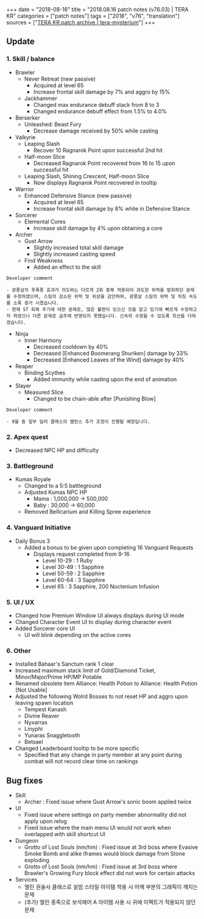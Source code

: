 +++
date = "2018-08-16"
title = "2018.08.16 patch notes (v76.03) | TERA KR"
categories = ["patch notes"]
tags = ["2018", "v76", "translation"]
sources = ["[TERA KR patch archive | tera-mysterium](/ko/patch/2018/v76-03)"]
+++

## Update

### **1.** Skill / balance
- Brawler
  - Never Retreat (new passive)
    - Acquired at level 65
    - Increase frontal skill damage by 7% and aggro by 15%
  - Jackhammer
    - Changed max endurance debuff stack from 8 to 3
    - Changed endurance debuff effect from 1.5% to 4.0%
- Berserker
  - Unleashed: Beast Fury
    - Decrease damage received by 50% while casting
- Valkyrie
  - Leaping Slash
    - Recover 10 Ragnarok Point upon successful 2nd hit
  - Half-moon Slice
    - Decreased Ragnarok Point recovered from 16 to 15 upon successful hit
  - Leaping Slash, Shining Crescent, Half-moon Slice
    - Now displays Ragnarok Point recovered in tooltip
- Warrior
  - Enhanced Defensive Stance (new passive)
    - Acquired at level 65
    - Increase frontal skill damage by 8% while in Defensive Stance
- Sorcerer
  - Elemental Cores
    - Increase skill damage by 4% upon obtaining a core
- Archer
  - Gust Arrow
    - Slightly increased total skill damage
    - Slightly increased casting speed
  - Find Weakness
    - Added an effect to the skill

```
Developer comment

- 광풍살의 후폭풍 효과가 의도와는 다르게 2회 중복 적용되어 과도한 위력을 발휘하던 문제를 수정하였으며, 스킬의 감소된 위력 및 위상을 감안하여, 광풍살 스킬의 위력 및 차징 속도를 소폭 증가 시켰습니다.
- 현재 ST 회복 주기에 대한 문제로, 많은 불편이 있으신 것을 알고 있기에 빠르게 수정하고자 하였으나 다른 문제로 금주에 반영되지 못했습니다. 신속히 수정될 수 있도록 최선을 다하겠습니다.
```

- Ninja
  - Inner Harmony
    - Decreased cooldown by 40%
    - Decreased [Enhanced Boomerang Shuriken] damage by 33%
    - Decreased [Enhanced Leaves of the Wind] damage by 40%
- Reaper
  - Binding Scythes
    - Added immunity while casting upon the end of animation
- Slayer
  - Measured Slice
    - Changed to be chain-able after [Punishing Blow]

```
Developer comment

- 9월 중 일부 딜러 클래스의 밸런스 추가 조정이 진행될 예정입니다.
```

### **2.** Apex quest
- Decreased NPC HP and difficulty

### **3.** Battleground
- Kumas Royale
  - Changed to a 5:5 battleground
  - Adjusted Kumas NPC HP
    - Mama : 1,000,000 -> 500,000
    - Baby : 30,000 -> 60,000
  - Removed Bellicarium and Killing Spree experience

### **4.** Vanguard Initiative
- Daily Bonus 3
  - Added a bonus to be given upon completing 16 Vanguard Requests
    - Displays request completed from 9-16
      - Level 10-29 : 1 Ruby
      - Level 30-49 : 1 Sapphire
      - Level 50-59 : 2 Sapphire
      - Level 60-64 : 3 Sapphire
      - Level 65 : 3 Sapphire, 200 Noctenium Infusion

### **5.** UI / UX
- Changed how Premium Window UI always displays during UI mode
- Changed Character Event UI to display during character event
- Added Sorcerer core UI
  - UI will blink depending on the active cores

### **6.** Other
- Installed Bahaar's Sanctum rank 1 clear
- Increased maximum stack limit of Gold/Diamond Ticket, Minor/Major/Prime HP/MP Potable
- Renamed obsolete item Alliance: Health Potion to Alliance: Health Potion [Not Usable]
- Adjusted the following Wolrd Bosses to not reset HP and aggro upon leaving spawn location
  - Tempest Kanash
  - Divine Reaver
  - Nyxarras
  - Linyphi
  - Yunaras Snaggletooth
  - Betsael
- Changed Leaderboard tooltip to be more specific
  - Specified that any change in party member at any point during combat will not record clear time on rankings

## Bug fixes

- Skill
  - Archer : Fixed issue where Gust Arrow's sonic boom applied twice
- UI
  - Fixed issue where settings on party member abnormality did not apply upon relog
  - Fixed issue where the main menu UI would not work when overlapped with skill shortcut UI
- Dungeon
  - Grotto of Lost Souls (nm/hm) : Fixed issue at 3rd boss where Evasive Smoke Bomb and alike iframes would block damage from Stone exploding
  - Grotto of Lost Souls (nm/hm) : Fixed issue at 3rd boss where Brawler's Growing Fury block effect did not work for certain attacks
- Services
  - 엘린 권술사 클래스로 설빔 스타일 아이템 착용 시 어깨 부분의 그래픽이 깨지는 문제
  - (추가) 엘린 종족으로 보석헤어 A 아이템 사용 시 귀에 이펙트가 적용되지 않던 문제
